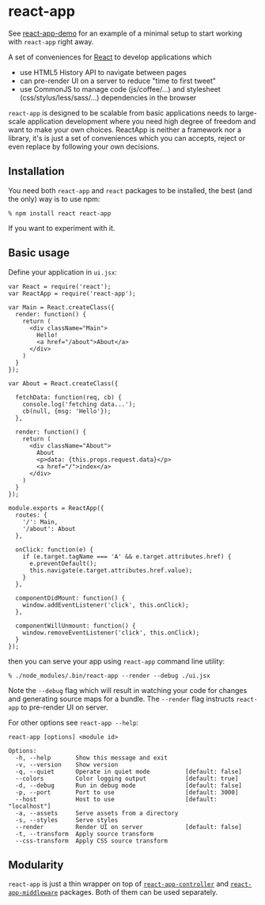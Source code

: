 # react-app

See [react-app-demo][] for an example of a minimal setup to start working with
`react-app` right away.

A set of conveniences for [React][] to develop applications which

  * use HTML5 History API to navigate between pages
  * can pre-render UI on a server to reduce "time to first tweet"
  * use CommonJS to manage code (js/coffee/...) and stylesheet
    (css/stylus/less/sass/...) dependencies in the browser

`react-app` is designed to be scalable from basic applications needs to
large-scale application development where you need high degree of freedom and
want to make your own choices. ReactApp is neither a framework nor a library,
it's is just a set of conveniences which you can accepts, reject or even replace
by following your own decisions.

## Installation

You need both `react-app` and `react` packages to be installed, the best
(and the only) way is to use npm:

    % npm install react react-app

If you want to experiment with it.

## Basic usage

Define your application in `ui.jsx`:

    var React = require('react');
    var ReactApp = require('react-app');

    var Main = React.createClass({
      render: function() {
        return (
          <div className="Main">
            Hello!
            <a href="/about">About</a>
          </div>
        )
      }
    });

    var About = React.createClass({

      fetchData: function(req, cb) {
        console.log('fetching data...');
        cb(null, {msg: 'Hello'});
      },

      render: function() {
        return (
          <div className="About">
            About
            <p>data: {this.props.request.data}</p>
            <a href="/">index</a>
          </div>
        )
      }
    });

    module.exports = ReactApp({
      routes: {
        '/': Main,
        '/about': About
      },

      onClick: function(e) {
        if (e.target.tagName === 'A' && e.target.attributes.href) {
          e.preventDefault();
          this.navigate(e.target.attributes.href.value);
        }
      },

      componentDidMount: function() {
        window.addEventListener('click', this.onClick);
      },

      componentWillUnmount: function() {
        window.removeEventListener('click', this.onClick);
      }
    });

then you can serve your app using `react-app` command line utility:

    % ./node_modules/.bin/react-app --render --debug ./ui.jsx

Note the `--debug` flag which will result in watching your code for changes and
generating source maps for a bundle. The `--render` flag instructs `react-app`
to pre-render UI on server.

For other options see `react-app --help`:

    react-app [options] <module id>

    Options:
      -h, --help       Show this message and exit
      -v, --version    Show version
      -q, --quiet      Operate in quiet mode          [default: false]
      --colors         Color logging output           [default: true]
      -d, --debug      Run in debug mode              [default: false]
      -p, --port       Port to use                    [default: 3000]
      --host           Host to use                    [default: "localhost"]
      -a, --assets     Serve assets from a directory
      -s, --styles     Serve styles
      --render         Render UI on server            [default: false]
      -t, --transform  Apply source transform
      --css-transform  Apply CSS source transform

[React]: https://facebook.github.io/react
[react-app-demo]: https://github.com/andreypopp/react-app-demo

## Modularity

`react-app` is just a thin wrapper on top of [`react-app-controller`][rac] and
[`react-app-middleware`][ram] packages. Both of them can be used separately.

[rac]: https://github.com/andreypopp/react-app-controller
[ram]: https://github.com/andreypopp/react-app-middleware
